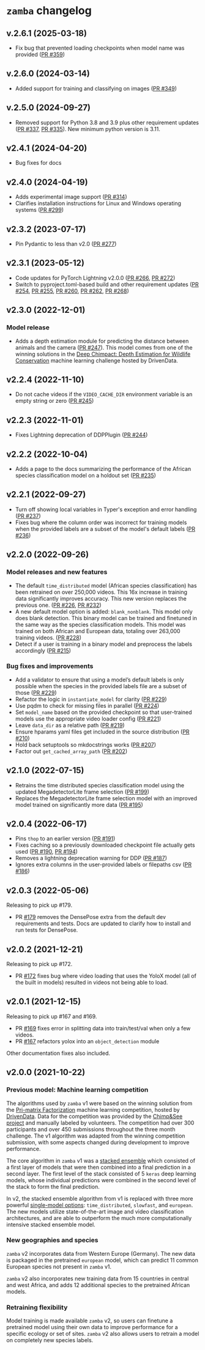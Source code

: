 # `zamba` changelog

## v.2.6.1 (2025-03-18)

 - Fix bug that prevented loading checkpoints when model name was provided ([PR #359](https://github.com/drivendataorg/zamba/pull/359))

## v.2.6.0 (2024-03-14)

* Added support for training and classifying on images ([PR #349](https://github.com/drivendataorg/zamba/pull/349))

## v.2.5.0 (2024-09-27)

* Removed support for Python 3.8 and 3.9 plus other requirement updates ([PR #337](https://github.com/drivendataorg/zamba/pull/337), [PR #335](https://github.com/drivendataorg/zamba/pull/335)). New minimum python version is 3.11.

## v2.4.1 (2024-04-20)

* Bug fixes for docs

## v2.4.0 (2024-04-19)

* Adds experimental image support ([PR #314](https://github.com/drivendataorg/zamba/pull/314))
* Clarifies installation instructions for Linux and Windows operating systems ([PR #299](https://github.com/drivendataorg/zamba/pull/299))

## v2.3.2 (2023-07-17)

* Pin Pydantic to less than v2.0 ([PR #277](https://github.com/drivendataorg/zamba/pull/277))

## v2.3.1 (2023-05-12)

* Code updates for PyTorch Lightning v2.0.0 ([PR #266](https://github.com/drivendataorg/zamba/pull/266), [PR #272](https://github.com/drivendataorg/zamba/pull/272))
* Switch to pyproject.toml-based build and other requirement updates ([PR #254](https://github.com/drivendataorg/zamba/pull/254), [PR #255](https://github.com/drivendataorg/zamba/pull/255), [PR #260](https://github.com/drivendataorg/zamba/pull/260), [PR #262](https://github.com/drivendataorg/zamba/pull/262), [PR #268](https://github.com/drivendataorg/zamba/pull/268))

## v2.3.0 (2022-12-01)

### Model release

* Adds a depth estimation module for predicting the distance between animals and the camera ([PR #247](https://github.com/drivendataorg/zamba/pull/247)). This model comes from one of the winning solutions in the [Deep Chimpact: Depth Estimation for Wildlife Conservation](https://www.drivendata.org/competitions/82/competition-wildlife-video-depth-estimation/) machine learning challenge hosted by DrivenData.

## v2.2.4 (2022-11-10)

* Do not cache videos if the `VIDEO_CACHE_DIR` environment variable is an empty string or zero ([PR #245](https://github.com/drivendataorg/zamba/pull/245))

## v2.2.3 (2022-11-01)

* Fixes Lightning deprecation of DDPPlugin ([PR #244](https://github.com/drivendataorg/zamba/pull/244))

## v2.2.2 (2022-10-04)

* Adds a page to the docs summarizing the performance of the African species classification model on a holdout set ([PR #235](https://github.com/drivendataorg/zamba/pull/235))

## v2.2.1 (2022-09-27)

* Turn off showing local variables in Typer's exception and error handling ([PR #237](https://github.com/drivendataorg/zamba/pull/237))
* Fixes bug where the column order was incorrect for training models when the provided labels are a subset of the model's default labels ([PR #236](https://github.com/drivendataorg/zamba/pull/236))

## v2.2.0 (2022-09-26)

### Model releases and new features

* The default `time_distributed` model (African species classification) has been retrained on over 250,000 videos. This 16x increase in training data significantly improves accuracy. This new version replaces the previous one. ([PR #226](https://github.com/drivendataorg/zamba/pull/226), [PR #232](https://github.com/drivendataorg/zamba/pull/232))
* A new default model option is added: `blank_nonblank`. This model only does blank detection. This binary model can be trained and finetuned in the same way as the species classification models. This model was trained on both African and European data, totaling over 263,000 training videos. ([PR #228](https://github.com/drivendataorg/zamba/pull/228))
* Detect if a user is training in a binary model and preprocess the labels accordingly ([PR #215](https://github.com/drivendataorg/zamba/pull/215))

### Bug fixes and improvements

* Add a validator to ensure that using a model’s default labels is only possible when the species in the provided labels file are a subset of those ([PR #229](https://github.com/drivendataorg/zamba/pull/229))
* Refactor the logic in `instantiate_model` for clarity ([PR #229](https://github.com/drivendataorg/zamba/pull/229))
* Use pqdm to check for missing files in parallel ([PR #224](https://github.com/drivendataorg/zamba/pull/224))
* Set `model_name` based on the provided checkpoint so that user-trained models use the appropriate video loader config ([PR #221](https://github.com/drivendataorg/zamba/pull/221))
* Leave `data_dir` as a relative path ([PR #219](https://github.com/drivendataorg/zamba/pull/219))
* Ensure hparams yaml files get included in the source distribution ([PR #210](https://github.com/drivendataorg/zamba/pull/210))
* Hold back setuptools so mkdocstrings works ([PR #207](https://github.com/drivendataorg/zamba/pull/207))
* Factor out `get_cached_array_path` ([PR #202](https://github.com/drivendataorg/zamba/pull/202/files))

## v2.1.0 (2022-07-15)

- Retrains the time distributed species classification model using the updated MegadetectorLite frame selection ([PR #199](https://github.com/drivendataorg/zamba/pull/199))
- Replaces the MegadetectorLite frame selection model with an improved model trained on significantly more data ([PR #195](https://github.com/drivendataorg/zamba/pull/195))

## v2.0.4 (2022-06-17)

 - Pins `thop` to an earlier version ([PR #191](https://github.com/drivendataorg/zamba/pull/191))
 - Fixes caching so a previously downloaded checkpoint file actually gets used ([PR #190](https://github.com/drivendataorg/zamba/pull/190), [PR #194](https://github.com/drivendataorg/zamba/pull/194))
 - Removes a lightning deprecation warning for DDP ([PR #187](https://github.com/drivendataorg/zamba/pull/187))
 - Ignores extra columns in the user-provided labels or filepaths csv ([PR #186](https://github.com/drivendataorg/zamba/pull/186))

## v2.0.3 (2022-05-06)

Releasing to pick up #179.

 - PR [#179](https://github.com/drivendataorg/zamba/pull/179) removes the DensePose extra from the default dev requirements and tests. Docs are updated to clarify how to install and run tests for DensePose.

## v2.0.2 (2021-12-21)

Releasing to pick up #172.

 - PR [#172](https://github.com/drivendataorg/zamba/pull/172) fixes bug where video loading that uses the YoloX model (all of the built in models) resulted in videos not being able to load.


## v2.0.1 (2021-12-15)

Releasing to pick up #167 and #169.

 - PR [#169](https://github.com/drivendataorg/zamba/pull/169) fixes error in splitting data into train/test/val when only a few videos.
 - PR [#167](https://github.com/drivendataorg/zamba/pull/167) refactors yolox into an `object_detection` module

Other documentation fixes also included.

## v2.0.0 (2021-10-22)

### Previous model: Machine learning competition

The algorithms used by `zamba` v1 were based on the winning solution from the
[Pri-matrix Factorization](https://www.drivendata.org/competitions/49/deep-learning-camera-trap-animals/) machine learning competition, hosted by [DrivenData](https://www.drivendata.org/). Data for the competition was provided by the [Chimp&See project](https://www.chimpandsee.org/#/) and manually labeled by volunteers. The competition had over 300 participants and over 450 submissions throughout the three month challenge. The v1 algorithm was adapted from the winning competition submission, with some aspects changed during development to improve performance.

The core algorithm in `zamba` v1 was a [stacked ensemble](https://en.wikipedia.org/wiki/Ensemble_learning#Stacking) which consisted of a first layer of models that were then combined into a final prediction in a second layer. The first level of the stack consisted of 5 `keras` deep learning models, whose individual predictions were combined in the second level
of the stack to form the final prediction.

In v2, the stacked ensemble algorithm from v1 is replaced with three more powerful [single-model options](models/species-detection.md): `time_distributed`, `slowfast`, and `european`. The new models utilize state-of-the-art image and video classification architectures, and are able to outperform the much more computationally intensive stacked ensemble model.

### New geographies and species

`zamba` v2 incorporates data from Western Europe (Germany). The new data is packaged in the pretrained `european` model, which can predict 11 common European species not present in `zamba` v1.

`zamba` v2 also incorporates new training data from 15 countries in central and west Africa, and adds 12 additional species to the pretrained African models.

### Retraining flexibility

Model training is made available `zamba` v2, so users can finetune a pretrained model using their own data to improve performance for a specific ecology or set of sites. `zamba` v2 also allows users to retrain a model on completely new species labels.
